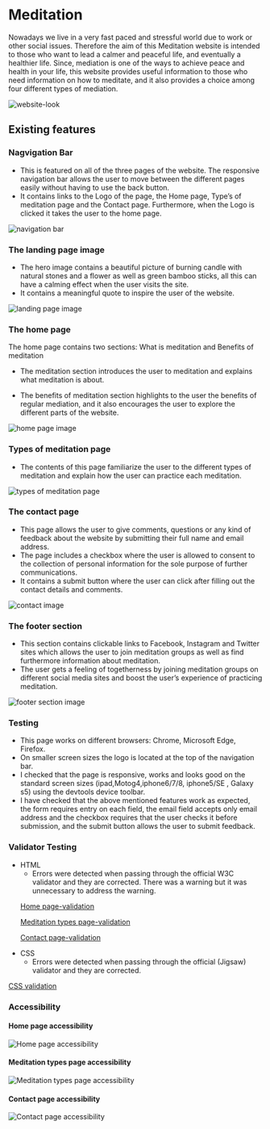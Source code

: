 # Meditation
<p>
Nowadays we live in a very fast paced and stressful world due to work or other social issues.
 Therefore the aim of this Meditation website is intended to those who want to lead a calmer and peaceful life, and eventually a healthier life.
Since, mediation is one of the ways to achieve peace and health in your life, this website provides useful information to those who need information on how to meditate,
and it also provides a choice among four different types of mediation.</p>

![website-look](assets/images/website-look.JPG)

## Existing features

### Nagvigation Bar
<ul>
<li>This is featured on all of the three pages of the website. The responsive navigation bar allows the user to move between the different pages easily without having to use the back button. </li>
<li>
It contains links to the Logo of the page, the Home page, Type’s of meditation page and the Contact page. Furthermore, when the Logo is clicked it takes the user to the home page.
</li>
</ul>

![navigation bar](assets/images/nav-bar.JPG)

### The landing page image
<ul>
<li>The hero image contains a beautiful picture of burning candle with natural stones and a flower as well as green bamboo sticks, all this can have a calming effect when the user visits the site. </li>
<li>It contains a meaningful quote to inspire the user of the website.</li>
</ul>

![landing page image](assets/images/read-hero.JPG)


### The home page
<p> The home page contains two sections: What is meditation and Benefits of meditation</p>
<ul>
<li>The meditation section introduces the user to meditation and explains what meditation is about.</li>
</ul>

<ul>
<li> The benefits of meditation section highlights to the user the benefits of regular mediation, and it also encourages the user to explore the different parts of the website. </li>
</ul>

  ![home page image](assets/images/home-section.JPG)

### Types of meditation page
<ul>
<li>The contents of this page familiarize the user to the different types of meditation and explain how the user can practice each meditation. </li>
</ul>

![types of meditation page](assets/images/meditation-type.JPG)


### The contact page
<ul>
<li>This page allows the user to give comments, questions or any kind of feedback about the website by submitting their full name and email address.</li>
<li>The page includes a checkbox where the user is allowed to consent to the collection of personal information for the sole purpose of further communications. </li>
<li>It contains a submit button where the user can click after filling out the contact details and comments. </li>
</ul>

![contact image](assets/images/contact.JPG)


### The footer section
<ul>
<li>This section contains clickable links to Facebook, Instagram and Twitter sites which allows the user to join meditation groups as well as find furthermore information about meditation.</li>

<li>The user gets a feeling of togetherness by joining meditation groups on different social media sites and boost the user’s experience of practicing meditation. </li>
</ul>

![ footer section image](assets/images/footer.JPG)

### Testing 

<ul>
<li>This page works on different browsers: Chrome, Microsoft Edge, Firefox.</li>
<li> On smaller screen sizes the logo is located at the top of the navigation bar.</li>
<li>I checked that the page is responsive, works and looks good on the standard screen sizes (ipad,Motog4,iphone6/7/8, iphone5/SE , Galaxy s5)  using the devtools device toolbar.</li>
<li>
I have checked that the above mentioned features work as expected, the form requires entry on each field, the email field accepts only email address and the checkbox requires that the user checks it before submission, and the submit button allows the user to submit feedback.   
</li>
</ul>

### Validator Testing
<ul>
<li>HTML
  <ul>
  <li>Errors were detected when passing through the official W3C validator and they are corrected. There was a warning but it was unnecessary to address the warning.</li>
  </ul> 
</li> 


   [Home page-validation](https://validator.w3.org/nu/?doc=https%3A%2F%2Fjoh201.github.io%2Fjohn-meditation%2Findex.html)

   [Meditation types page-validation](https://validator.w3.org/nu/?doc=https%3A%2F%2Fjoh201.github.io%2Fjohn-meditation%2Fmeditation-types.html)

   [Contact page-validation](https://validator.w3.org/nu/?doc=https%3A%2F%2Fjoh201.github.io%2Fjohn-meditation%2Fcontact.html)
   

  <li>CSS
   <ul>
   <li>Errors were detected when passing through the official (Jigsaw) validator and they are corrected. </li>
   </ul>
   
</ul>

   [CSS validation](https://jigsaw.w3.org/css-validator/validator?uri=https%3A%2F%2Fjoh201.github.io%2Fjohn-meditation%2Fassets%2Fcss%2Fstyle.css&profile=css3svg&usermedium=all&warning=1&vextwarning=&lang=en)

   ### Accessibility

  #### Home page accessibility

![Home page accessibility](assets/images/acces-index.JPG)

#### Meditation types page accessibility

![Meditation types page accessibility](assets/images/acces-med-types.JPG)

#### Contact page accessibility

![Contact page accessibility](assets/images/acces-contact.JPG)



